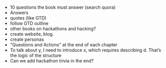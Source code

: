 - 10 questions the book must answer (search quora)
- Answers
- quotes (like GTD)
- follow GTD outline
- other books on hackathons and hacking?
- create website, blog. 
- create personas
- "Questions and Actions" at the end of each chapter
- To talk about y, I need to introduce x, which requires describing d. That’s the logic of the structure
- Can we add hackathon trivia in the end?